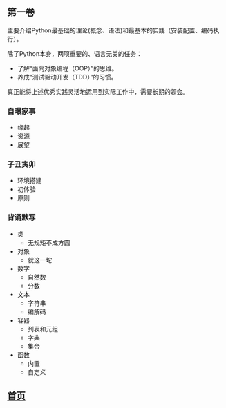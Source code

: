 ## 第一卷 ##
主要介绍Python最基础的理论(概念、语法)和最基本的实践（安装配置、编码执行）。

除了Python本身，两项重要的、语言无关的任务：

- 了解“面向对象编程（OOP）”的思维。
- 养成“测试驱动开发（TDD）”的习惯。

真正能将上述优秀实践灵活地运用到实际工作中，需要长期的领会。

### 自曝家事 ###
- 缘起
- 资源
- 展望
### 子丑寅卯 ###
- 环境搭建
- 初体验
- 原则
### 背诵默写 ###
- 类
  - 无规矩不成方圆
- 对象
  - 就这一坨
- 数字
  - 自然数
  - 分数
- 文本
  - 字符串
  - 编解码
- 容器
  - 列表和元组
  - 字典
  - 集合
- 函数
  - 内置
  - 自定义

## [首页](https://github.com/nagexiucai/manuscripts/blob/master/Python半深入讲义.md "首页") ##